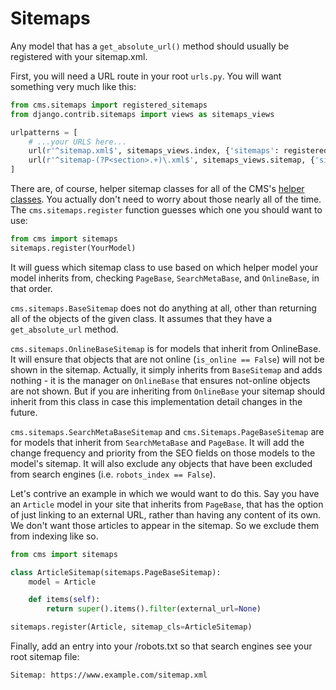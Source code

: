 # Sitemaps

Any model that has a `get_absolute_url()` method should usually be registered with your sitemap.xml.

First, you will need a URL route in your root `urls.py`. You will want something very much like this:

```python
from cms.sitemaps import registered_sitemaps
from django.contrib.sitemaps import views as sitemaps_views

urlpatterns = [
    # ...your URLS here...
    url(r'^sitemap.xml$', sitemaps_views.index, {'sitemaps': registered_sitemaps}, name='django.contrib.sitemaps.views.sitemap'),
    url(r'^sitemap-(?P<section>.+)\.xml$', sitemaps_views.sitemap, {'sitemaps': registered_sitemaps}, name='django.contrib.sitemaps.views.sitemap'),
]
```

There are, of course, helper sitemap classes for all of the CMS's [helper classes](helpers.md).
You actually don't need to worry about those nearly all of the time.
The `cms.sitemaps.register` function guesses which one you should want to use:

```python
from cms import sitemaps
sitemaps.register(YourModel)
```

It will guess which sitemap class to use based on which helper model your model inherits from, checking `PageBase`, `SearchMetaBase`, and `OnlineBase`, in that order.

`cms.sitemaps.BaseSitemap` does not do anything at all, other than returning all of the objects of the given class. It assumes that they have a `get_absolute_url` method.

`cms.sitemaps.OnlineBaseSitemap` is for models that inherit from OnlineBase.
It will ensure that objects that are not online (`is_online == False`) will not be shown in the sitemap.
Actually, it simply inherits from `BaseSitemap` and adds nothing - it is the manager on `OnlineBase` that ensures not-online objects are not shown.
But if you are inheriting from `OnlineBase` your sitemap should inherit from this class in case this implementation detail changes in the future.

`cms.sitemaps.SearchMetaBaseSitemap` and `cms.Sitemaps.PageBaseSitemap` are for models that inherit from `SearchMetaBase` and `PageBase`.
It will add the change frequency and priority from the SEO fields on those models to the model's sitemap.
It will also exclude any objects that have been excluded from search engines (i.e. `robots_index == False`).

Let's contrive an example in which we would want to do this.
Say you have an `Article` model in your site that inherits from `PageBase`, that has the option of just linking to an external URL, rather than having any content of its own.
We don't want those articles to appear in the sitemap. So we exclude them from indexing like so.

```python
from cms import sitemaps

class ArticleSitemap(sitemaps.PageBaseSitemap):
    model = Article

    def items(self):
        return super().items().filter(external_url=None)

sitemaps.register(Article, sitemap_cls=ArticleSitemap)
```

Finally, add an entry into your /robots.txt so that search engines see your root sitemap file:

```
Sitemap: https://www.example.com/sitemap.xml
```
